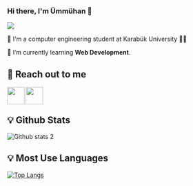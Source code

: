 ### Hi there, I'm Ümmühan 👋

<img src="https://media.giphy.com/media/Xbn8ZbO95YeOJQtJz7/giphy.gif" >

🌱 I'm a computer engineering student at Karabük University :woman_technologist:

🌱 I’m currently learning **Web Development**.

## 💬 Reach out to me

[<img  width="40" src="https://unpkg.com/simple-icons@v4/icons/linkedin.svg" align="left" />](https://www.linkedin.com/in/ummuhankeles/)
[<img  width="40" src="https://unpkg.com/simple-icons@v4/icons/medium.svg" align="left" />](https://ummuhankeles.medium.com/)

<br />
<br />

## :bulb: Github Stats

![Github stats 2](https://github-readme-stats.vercel.app/api?username=ummuhankeles&show_icons=true&theme=tokyonight)

## :bulb: Most Use Languages

[![Top Langs](https://github-readme-stats.vercel.app/api/top-langs/?username=ummuhankeles&layout=compact)](https://github.com/anuraghazra/github-readme-stats)

<!--
**ummuhankeles/ummuhankeles** is a ✨ _special_ ✨ repository because its `README.md` (this file) appears on your GitHub profile.

Here are some ideas to get you started:

- 🔭 I’m currently working on ...
- 🌱 I’m currently learning ...
- 👯 I’m looking to collaborate on ...
- 🤔 I’m looking for help with ...
- 💬 Ask me about ...
- 📫 How to reach me: ...
- 😄 Pronouns: ...
- ⚡ Fun fact: ...
-->
